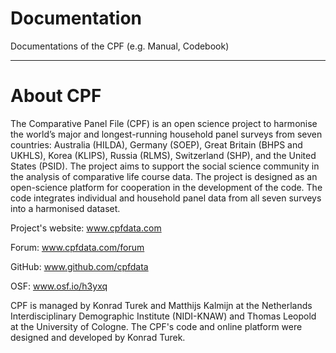 # Documentation
Documentations of the CPF (e.g. Manual, Codebook)

---
# About CPF

The Comparative Panel File (CPF) is an open science project to harmonise the world’s major and longest-running household panel surveys from seven countries: Australia (HILDA), Germany (SOEP), Great Britain (BHPS and UKHLS), Korea (KLIPS), Russia (RLMS), Switzerland (SHP), and the United States (PSID). The project aims to support the social science community in the analysis of comparative life course data. The project is designed as an open-science platform for cooperation in the development of the code. The code integrates individual and household panel data from all seven surveys into a harmonised dataset.

Project's website: www.cpfdata.com

Forum: www.cpfdata.com/forum

GitHub: www.github.com/cpfdata

OSF: www.osf.io/h3yxq

CPF is managed by Konrad Turek and Matthijs Kalmijn at the Netherlands Interdisciplinary Demographic Institute (NIDI-KNAW) and Thomas Leopold at the University of Cologne. The CPF's code and online platform were designed and developed by Konrad Turek.

